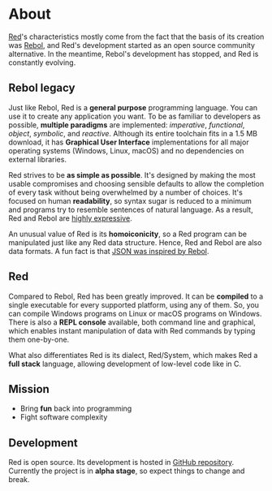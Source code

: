 # About

[Red](https://www.red-lang.org)'s characteristics mostly come from the fact that the basis of its creation was [Rebol](http://www.rebol.com), and Red's development started as an open source community alternative. In the meantime, Rebol's development has stopped, and Red is constantly evolving.

## Rebol legacy

Just like Rebol, Red is a **general purpose** programming language. You can use it to create any application you want. To be as familiar to developers as possible, **multiple paradigms** are implemented: *imperative*, *functional*, *object*, *symbolic*, and *reactive*. Although its entire toolchain fits in a 1.5 MB download, it has **Graphical User Interface** implementations for all major operating systems (Windows, Linux, macOS) and no dependencies on external libraries.

Red strives to be **as simple as possible**. It's designed by making the most usable compromises and choosing sensible defaults to allow the completion of every task without being overwhelmed by a number of choices. It's focused on human **readability**, so syntax sugar is reduced to a minimum and programs try to resemble sentences of natural language. As a result, Red and Rebol are [highly expressive](https://redmonk.com/dberkholz/2013/03/25/programming-languages-ranked-by-expressiveness/).

An unusual value of Red is its **homoiconicity**, so a Red program can be manipulated just like any Red data structure. Hence, Red and Rebol are also data formats. A fun fact is that [JSON was inspired by Rebol](http://www.rebol.com/article/0522.html).

## Red

Compared to Rebol, Red has been greatly improved. It can be **compiled** to a single executable for every supported platform, using any of them. So, you can compile Windows programs on Linux or macOS programs on Windows. There is also a **REPL console** available, both command line and graphical, which enables instant manipulation of data with Red commands by typing them one-by-one.

What also differentiates Red is its dialect, Red/System, which makes Red a **full stack** language, allowing development of low-level code like in C.

## Mission

* Bring **fun** back into programming
* Fight software complexity

## Development

Red is open source. Its development is hosted in [GitHub repository](https://github.com/red/red). Currently the project is in **alpha stage**, so expect things to change and break.
